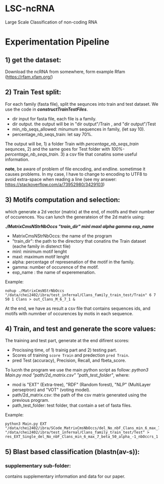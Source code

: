 # LSC-ncRNA
 Large Scale Classification of non-coding RNA



# Experimentation Pipeline
## 1) get the dataset:
Download the ncRNA from somewhere, form example Rfam (https://rfam.xfam.org/)

## 2) Train Test split:
For each family (fasta file), split the sequnces into train and test dataset.
We use the code in ***constructTrainTestFiles***.
- dir input for fasta file, each file is a family.
- dir output.  the output will be in "dir output"/Train , and "dir output"/Test
- min_nb_seqs_allowed: minumum sequences in family, (let say 10).
- percentage_nb_seqs_train: let say 70%.

The output will be, 1) a folder Train with *percentage_nb_seqs_train* sequnces, 2) and the same goes for Test folder with *100%-percentage_nb_seqs_train*. 3) a csv file that conatins some useful information.

**note**, be aware of problem of file encoding, and endline. sometimse it causes problems. In my case, I have to change to encoding to UTF8 to avoid extra-space when reading a line (see my answer: https://stackoverflow.com/a/73952980/3429103)

## 3) Motifs computation and selection:
which generate a 2d vector (matrix) at the end, of motifs and their number of occurences.
You can lunch the generateion of the 2d matrix using:

***./MatrixCmsNStrNbOccs "train_dir" minl maxl alpha gamma exp_name***
- MatrixCmsNStrNbOccs: the name of the program
- "train_dir": the path to the directory that conatins the Train dataset (eache family in distenct file)
- minl: minimum motif lenght
- maxl: maximum motif lenght
- alpha: percentage of represenation of the motif in the family.
- gamma: number of occurence of the motif.
- exp_name : the name of experemenation.

Example:
```shell
nohup ./MatrixCmsNStrNbOccs "/data/chei2402/ibra/test_infernal/Clans_family_train_test/Train" 6 7 50 1 Clans > out_Clans_M_6_7_1 &
```

At the end, we have as result a csv file that contains sequences ids, and motifs with numnber of occurences by motis in each sequence.

## 4) Train, and test and generate the score values:
The training and test part, generate at the end difirent scores:
- Procissing time, of 1) trainig part and 2) testing part.
- Scores of training `score Train` and predection `pred Train`.
- pred Test (accuracy), Precision, Recall, and fbeta_score.

To lucnh the program we use the main python script as follow:
*python3 Main.py mod "path/2d_matrix.csv" "path_test_folder"*, where:
- mod is "EXT" (Extra-tree), "RDF" (Random forest), "NLP" (MultiLayer perseptron) and "VOT" (voting model). 
- path/2d_matrix.csv: the path of the csv matrix generated using the previous program.
- path_test_folder: test folder, that contain a set of fasta files.

Example:

```shell
python3 Main.py EXT "/data/chei2402/ibra/SCode_MatrixCmsNbOccs/del_No_nbF_Clans_min_6_max_7_beta_50_alpha_-1_nbOccrs_1.csv" "/data/chei2402/ibra/test_infernal/Clans_family_train_test/Test" > res_EXT_Single_del_No_nbF_Clans_min_6_max_7_beta_50_alpha_-1_nbOccrs_1
```


## 5) Blast based classification (blastn(av-s)):




### supplementary sub-folder: 
contains supplementary information and data for our paper.